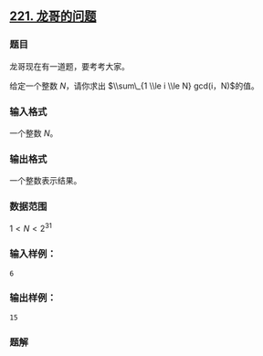 ## [221\. 龙哥的问题](https://www.acwing.com/problem/content/223/)

### 题目

龙哥现在有一道题，要考考大家。

给定一个整数 $N$，请你求出 $\\sum\_{1 \\le i \\le N} gcd(i，N)$的值。

### 输入格式

一个整数 $N$。

### 输出格式

一个整数表示结果。

### 数据范围

$1 < N < 2^{31}$

### 输入样例：

```
6
```

### 输出样例：

```
15
```

### 题解

